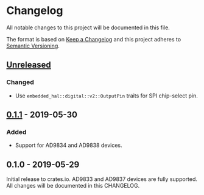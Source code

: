 # Changelog

All notable changes to this project will be documented in this file.

The format is based on [Keep a Changelog](http://keepachangelog.com/en/1.0.0/)
and this project adheres to [Semantic Versioning](http://semver.org/spec/v2.0.0.html).

## [Unreleased]

### Changed
- Use `embedded_hal::digital::v2::OutputPin` traits for SPI chip-select pin.

## [0.1.1] - 2019-05-30

### Added
- Support for AD9834 and AD9838 devices.

## 0.1.0 - 2019-05-29

Initial release to crates.io. AD9833 and AD9837 devices are fully supported.
All changes will be documented in this CHANGELOG.

[Unreleased]: https://github.com/eldruin/ad983x-rs/compare/v0.1.1...HEAD
[0.1.1]: https://github.com/eldruin/ad983x-rs/compare/v0.1.0...v0.1.1